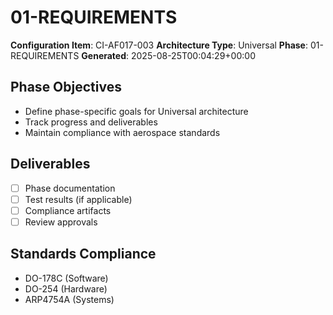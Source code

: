 # 01-REQUIREMENTS

**Configuration Item**: CI-AF017-003
**Architecture Type**: Universal
**Phase**: 01-REQUIREMENTS
**Generated**: 2025-08-25T00:04:29+00:00

## Phase Objectives
- Define phase-specific goals for Universal architecture
- Track progress and deliverables
- Maintain compliance with aerospace standards

## Deliverables
- [ ] Phase documentation
- [ ] Test results (if applicable)
- [ ] Compliance artifacts
- [ ] Review approvals

## Standards Compliance
- DO-178C (Software)
- DO-254 (Hardware)
- ARP4754A (Systems)
